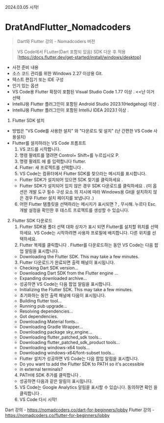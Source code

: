 2024.03.05 시작!
# DratAndFlutter_Nomadcoders
> Dart와 Flutter 강의 - Nomadcoders 버전

> VS Code에서 FLutter(Dart 포함되 있음) SDK 다운 후 적용
> [https://docs.flutter.dev/get-started/install/windows/desktop]
* 사전 준비 내용
* 소스 코드 관리를 위한 Windows 2.27 이상용 Git.
* 텍스트 편집기 또는 IDE 구성
* 인기 있는 옵션
* VS Code용 Flutter 확장이 포함된 Visual Studio Code 1.77 이상 . <<난 이거 선택
* IntelliJ용 Flutter 플러그인이 포함된 Android Studio 2023.1(Hedgehog) 이상 .
* IntelliJ용 Flutter 플러그인이 포함된 IntelliJ IDEA 2023.1 이상 .

1. Flutter SDK 설치
- 방법은 "VS Code를 사용한 설치" 와 "다운로드 및 설치" (난 간편한 VS Code 사용설치)
- Flutter를 설치하라는 VS Code 프롬프트
    1. VS 코드를 시작합니다.
    2. 명령 팔레트를 열려면 Control+ Shift+를 누르십시오 P.
    3. 명령 팔레트 에 를 입력합니다 flutter.
    4. Flutter: 새 프로젝트를 선택합니다 .
    5. VS Code는 컴퓨터에서 Flutter SDK를 찾으라는 메시지를 표시합니다.
     - Flutter SDK가 설치되어 있으면 SDK 찾기를 클릭하세요 .
     - Flutter SDK가 설치되어 있지 않은 경우 SDK 다운로드를 클릭하세요 . (이 옵션은 개발 도구 필수 구성 요소 의 지시에 따라 Windows용 Git을 설치하지 않은 경우 Flutter 설치 페이지를 보냅니다 .)
    6. 어떤 Flutter 템플릿을 선택하라는 메시지가 표시되면 ? , 무시해. 누르다 Esc. 개발 설정을 확인한 후 테스트 프로젝트를 생성할 수 있습니다.
2. Flutter SDK 다운로드
    1. Flutter SDK용 폴더 선택 대화 상자가 표시 되면 Flutter를 설치할 위치를 선택하세요. VS Code는 시작하려면 사용자 프로필에 배치합니다. 다른 위치를 선택하세요.
    2. Flutter 복제를 클릭합니다 . Flutter를 다운로드하는 동안 VS Code는 다음 팝업 알림을 표시합니다.
     - Downloading the Flutter SDK. This may take a few minutes.
    3. Flutter 다운로드가 완료되면 출력 패널이 표시됩니다.
     - Checking Dart SDK version...
     - Downloading Dart SDK from the Flutter engine ...
     - Expanding downloaded archive...
     + 성공하면 VS Code는 다음 팝업 알림을 표시합니다.
     - Initializing the Flutter SDK. This may take a few minutes.
     + 초기화하는 동안 출력 패널에 다음이 표시됩니다.
     - Building flutter tool...
     - Running pub upgrade...
     - Resolving dependencies...
     - Got dependencies.
     - Downloading Material fonts...
     - Downloading Gradle Wrapper...
     - Downloading package sky_engine...
     - Downloading flutter_patched_sdk tools...
     - Downloading flutter_patched_sdk_product tools...
     - Downloading windows-x64 tools...
     - Downloading windows-x64/font-subset tools...
     + Flutter 설치가 성공하면 VS Code는 다음 팝업 알림을 표시합니다.
     - Do you want to add the Flutter SDK to PATH so it's accessible
     - in external terminals?
    4. PATH에 SDK 추가를 클릭합니다 .
     + 성공하면 다음과 같은 알림이 표시됩니다.
    5. VS Code는 Google Analytics 알림을 표시할 수 있습니다. 동의하면 확인 을 클릭합니다 .
    6. VS Code 다시 시작!

Dart 강의 - https://nomadcoders.co/dart-for-beginners/lobby
Flutter 강의 - https://nomadcoders.co/flutter-for-beginners/lobby